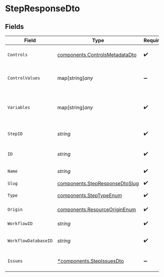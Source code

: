 # StepResponseDto


## Fields

| Field                                                                            | Type                                                                             | Required                                                                         | Description                                                                      |
| -------------------------------------------------------------------------------- | -------------------------------------------------------------------------------- | -------------------------------------------------------------------------------- | -------------------------------------------------------------------------------- |
| `Controls`                                                                       | [components.ControlsMetadataDto](../../models/components/controlsmetadatadto.md) | :heavy_check_mark:                                                               | Controls metadata for the step                                                   |
| `ControlValues`                                                                  | map[string]*any*                                                                 | :heavy_minus_sign:                                                               | Control values for the step (alias for controls.values)                          |
| `Variables`                                                                      | map[string]*any*                                                                 | :heavy_check_mark:                                                               | JSON Schema for variables, follows the JSON Schema standard                      |
| `StepID`                                                                         | *string*                                                                         | :heavy_check_mark:                                                               | Unique identifier of the step                                                    |
| `ID`                                                                             | *string*                                                                         | :heavy_check_mark:                                                               | Database identifier of the step                                                  |
| `Name`                                                                           | *string*                                                                         | :heavy_check_mark:                                                               | Name of the step                                                                 |
| `Slug`                                                                           | [components.StepResponseDtoSlug](../../models/components/stepresponsedtoslug.md) | :heavy_check_mark:                                                               | Slug of the step                                                                 |
| `Type`                                                                           | [components.StepTypeEnum](../../models/components/steptypeenum.md)               | :heavy_check_mark:                                                               | Type of the step                                                                 |
| `Origin`                                                                         | [components.ResourceOriginEnum](../../models/components/resourceoriginenum.md)   | :heavy_check_mark:                                                               | Origin of the workflow                                                           |
| `WorkflowID`                                                                     | *string*                                                                         | :heavy_check_mark:                                                               | Workflow identifier                                                              |
| `WorkflowDatabaseID`                                                             | *string*                                                                         | :heavy_check_mark:                                                               | Workflow database identifier                                                     |
| `Issues`                                                                         | [*components.StepIssuesDto](../../models/components/stepissuesdto.md)            | :heavy_minus_sign:                                                               | Issues associated with the step                                                  |